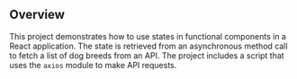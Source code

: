 ## Overview
This project demonstrates how to use states in functional components in a React application. The state is retrieved from an asynchronous method call to fetch a list of dog breeds from an API. The project includes a script that uses the `axios` module to make API requests.

